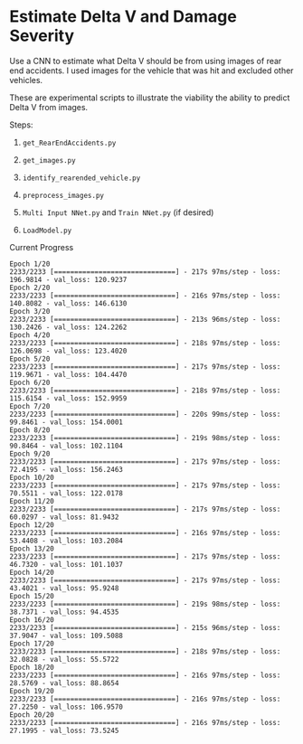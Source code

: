 # Estimate Delta V and Damage Severity

Use a CNN to estimate what Delta V should be from using images of rear end accidents. I used images for the vehicle that was hit and excluded other vehicles.

These are experimental scripts to illustrate the viability the ability to predict Delta V from images.

Steps:

1. `get_RearEndAccidents.py`

2. `get_images.py`

3. `identify_rearended_vehicle.py`

4. `preprocess_images.py`

5. `Multi Input NNet.py` and `Train NNet.py` (if desired)

6. `LoadModel.py`


Current Progress

    Epoch 1/20
    2233/2233 [==============================] - 217s 97ms/step - loss: 196.9814 - val_loss: 120.9237
    Epoch 2/20
    2233/2233 [==============================] - 216s 97ms/step - loss: 140.8082 - val_loss: 146.6130
    Epoch 3/20
    2233/2233 [==============================] - 213s 96ms/step - loss: 130.2426 - val_loss: 124.2262
    Epoch 4/20
    2233/2233 [==============================] - 218s 97ms/step - loss: 126.0698 - val_loss: 123.4020
    Epoch 5/20
    2233/2233 [==============================] - 217s 97ms/step - loss: 119.9671 - val_loss: 104.4470
    Epoch 6/20
    2233/2233 [==============================] - 218s 97ms/step - loss: 115.6154 - val_loss: 152.9959
    Epoch 7/20
    2233/2233 [==============================] - 220s 99ms/step - loss: 99.8461 - val_loss: 154.0001
    Epoch 8/20
    2233/2233 [==============================] - 219s 98ms/step - loss: 90.8464 - val_loss: 102.1104
    Epoch 9/20
    2233/2233 [==============================] - 217s 97ms/step - loss: 72.4195 - val_loss: 156.2463
    Epoch 10/20
    2233/2233 [==============================] - 217s 97ms/step - loss: 70.5511 - val_loss: 122.0178
    Epoch 11/20
    2233/2233 [==============================] - 217s 97ms/step - loss: 60.0297 - val_loss: 81.9432
    Epoch 12/20
    2233/2233 [==============================] - 216s 97ms/step - loss: 53.4408 - val_loss: 103.2084
    Epoch 13/20
    2233/2233 [==============================] - 217s 97ms/step - loss: 46.7320 - val_loss: 101.1037
    Epoch 14/20
    2233/2233 [==============================] - 217s 97ms/step - loss: 43.4021 - val_loss: 95.9248
    Epoch 15/20
    2233/2233 [==============================] - 219s 98ms/step - loss: 38.7371 - val_loss: 94.4535
    Epoch 16/20
    2233/2233 [==============================] - 215s 96ms/step - loss: 37.9047 - val_loss: 109.5088
    Epoch 17/20
    2233/2233 [==============================] - 218s 97ms/step - loss: 32.0828 - val_loss: 55.5722
    Epoch 18/20
    2233/2233 [==============================] - 216s 97ms/step - loss: 28.5769 - val_loss: 88.8654
    Epoch 19/20
    2233/2233 [==============================] - 216s 97ms/step - loss: 27.2250 - val_loss: 106.9570
    Epoch 20/20
    2233/2233 [==============================] - 216s 97ms/step - loss: 27.1995 - val_loss: 73.5245
